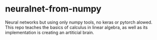 # neuralnet-from-numpy
Neural networks but using only numpy tools, no keras or pytorch alowed.
This repo teaches the basics of calculus in linear algebra, as well as its implementation is creating an artiticial brain.
